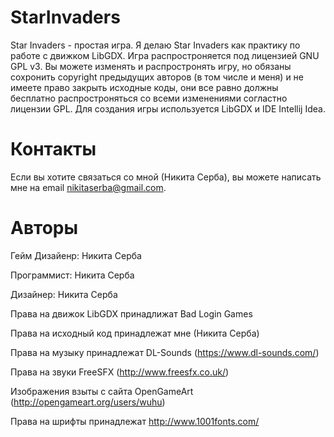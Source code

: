 # StarInvaders
Star Invaders - простая игра. Я делаю Star Invaders как практику по работе с движком LibGDX. Игра распростроняется
под лицензией GNU GPL v3. Вы можете изменять и распростронять игру, но обязаны сохронить copyright предыдущих авторов (в том числе и меня)
и не имеете право закрыть исходные коды, они все равно должны бесплатно распростроняться со всеми изменениями согластно лицензии GPL. Для 
создания игры используется LibGDX и IDE Intellij Idea.

# Контакты
Если вы хотите связаться со мной (Никита Серба), вы можете написать мне на email nikitaserba@gmail.com.

# Авторы

Гейм Дизайенр: Никита Серба

Программист: Никита Серба

Дизайнер: Никита Серба

Права на движок LibGDX принадлижат Bad Login Games

Права на исходный код принадлежат мне (Никита Серба)

Права на музыку принадлежат DL-Sounds (https://www.dl-sounds.com/)

Права на звуки FreeSFX (http://www.freesfx.co.uk/)

Изображения взыты с сайта OpenGameArt (http://opengameart.org/users/wuhu)

Права на шрифты принадлежат http://www.1001fonts.com/
